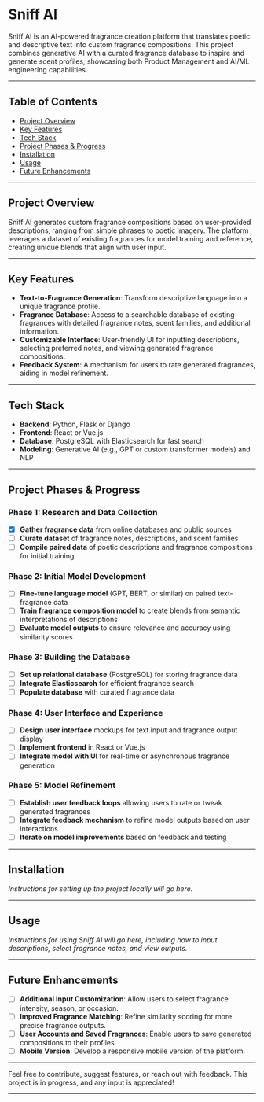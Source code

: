 # Sniff AI

Sniff AI is an AI-powered fragrance creation platform that translates poetic and descriptive text into custom fragrance compositions. This project combines generative AI with a curated fragrance database to inspire and generate scent profiles, showcasing both Product Management and AI/ML engineering capabilities.

---

## Table of Contents

- [Project Overview](#project-overview)
- [Key Features](#key-features)
- [Tech Stack](#tech-stack)
- [Project Phases & Progress](#project-phases--progress)
- [Installation](#installation)
- [Usage](#usage)
- [Future Enhancements](#future-enhancements)

---

## Project Overview

Sniff AI generates custom fragrance compositions based on user-provided descriptions, ranging from simple phrases to poetic imagery. The platform leverages a dataset of existing fragrances for model training and reference, creating unique blends that align with user input.

---

## Key Features

- **Text-to-Fragrance Generation**: Transform descriptive language into a unique fragrance profile.
- **Fragrance Database**: Access to a searchable database of existing fragrances with detailed fragrance notes, scent families, and additional information.
- **Customizable Interface**: User-friendly UI for inputting descriptions, selecting preferred notes, and viewing generated fragrance compositions.
- **Feedback System**: A mechanism for users to rate generated fragrances, aiding in model refinement.

---

## Tech Stack

- **Backend**: Python, Flask or Django
- **Frontend**: React or Vue.js
- **Database**: PostgreSQL with Elasticsearch for fast search
- **Modeling**: Generative AI (e.g., GPT or custom transformer models) and NLP

---

## Project Phases & Progress

### Phase 1: Research and Data Collection
- [x] **Gather fragrance data** from online databases and public sources
- [ ] **Curate dataset** of fragrance notes, descriptions, and scent families
- [ ] **Compile paired data** of poetic descriptions and fragrance compositions for initial training

### Phase 2: Initial Model Development
- [ ] **Fine-tune language model** (GPT, BERT, or similar) on paired text-fragrance data
- [ ] **Train fragrance composition model** to create blends from semantic interpretations of descriptions
- [ ] **Evaluate model outputs** to ensure relevance and accuracy using similarity scores

### Phase 3: Building the Database
- [ ] **Set up relational database** (PostgreSQL) for storing fragrance data
- [ ] **Integrate Elasticsearch** for efficient fragrance search
- [ ] **Populate database** with curated fragrance data

### Phase 4: User Interface and Experience
- [ ] **Design user interface** mockups for text input and fragrance output display
- [ ] **Implement frontend** in React or Vue.js
- [ ] **Integrate model with UI** for real-time or asynchronous fragrance generation

### Phase 5: Model Refinement
- [ ] **Establish user feedback loops** allowing users to rate or tweak generated fragrances
- [ ] **Integrate feedback mechanism** to refine model outputs based on user interactions
- [ ] **Iterate on model improvements** based on feedback and testing

---

## Installation

*Instructions for setting up the project locally will go here.*

---

## Usage

*Instructions for using Sniff AI will go here, including how to input descriptions, select fragrance notes, and view outputs.*

---

## Future Enhancements

- [ ] **Additional Input Customization**: Allow users to select fragrance intensity, season, or occasion.
- [ ] **Improved Fragrance Matching**: Refine similarity scoring for more precise fragrance outputs.
- [ ] **User Accounts and Saved Fragrances**: Enable users to save generated compositions to their profiles.
- [ ] **Mobile Version**: Develop a responsive mobile version of the platform.

---

Feel free to contribute, suggest features, or reach out with feedback. This project is in progress, and any input is appreciated!

---

